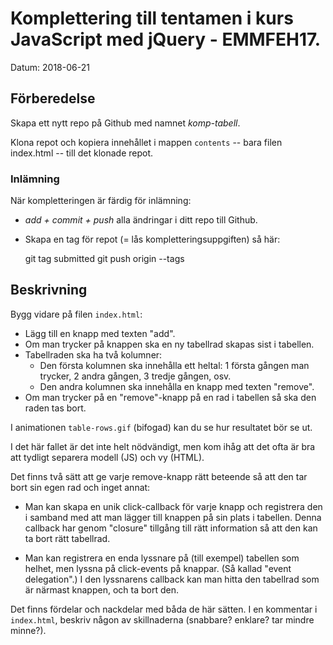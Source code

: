 # Komplettering till tentamen i kurs JavaScript med jQuery - EMMFEH17.

Datum: 2018-06-21

## Förberedelse

Skapa ett nytt repo på Github med namnet _komp-tabell_. 

Klona repot och kopiera innehållet i mappen `contents` -- bara filen index.html -- till det klonade repot.

### Inlämning

När kompletteringen är färdig för inlämning:

*   _add + commit + push_ alla ändringar i ditt repo till Github. 
*   Skapa en tag för repot (= lås kompletteringsuppgiften) så här:

    git tag submitted
    git push origin --tags

## Beskrivning

Bygg vidare på filen `index.html`:

* Lägg till en knapp med texten "add".
* Om man trycker på knappen ska en ny tabellrad skapas sist i tabellen.
* Tabellraden ska ha två kolumner:
    * Den första kolumnen ska innehålla ett heltal: 1 första gången man trycker, 2 andra gången, 3 tredje gången, osv.
    * Den andra kolumnen ska innehålla en knapp med texten "remove".
* Om man trycker på en "remove"-knapp på en rad i tabellen så ska den raden tas bort.

I animationen `table-rows.gif` (bifogad) kan du se hur resultatet bör se ut.

I det här fallet är det inte helt nödvändigt, men kom ihåg att det ofta är bra att tydligt separera modell (JS) och vy (HTML).

Det finns två sätt att ge varje remove-knapp rätt beteende så att den tar bort sin egen rad och inget annat:

- Man kan skapa en unik click-callback för varje knapp och registrera den i samband med att man lägger till knappen på sin plats i tabellen. Denna callback har genom "closure" tillgång till rätt information så att den kan ta bort rätt tabellrad.

- Man kan registrera en enda lyssnare på (till exempel) tabellen som helhet, men lyssna på click-events på knappar. (Så kallad "event delegation".) I den lyssnarens callback kan man hitta den tabellrad som är närmast knappen, och ta bort den.

Det finns fördelar och nackdelar med båda de här sätten. I en kommentar i `index.html`, beskriv någon av skillnaderna (snabbare? enklare? tar mindre minne?).
